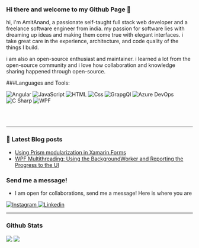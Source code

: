 ### Hi there and welcome to my Github Page 👋
hi, i'm AmitAnand, a passionate self-taught full stack web developer and a freelance software engineer from india. my passion for software lies with dreaming up ideas and making them come true with elegant interfaces. i take great care in the experience, architecture, and code quality of the things I build.

i am also an open-source enthusiast and maintainer. i learned a lot from the open-source community and i love how collaboration and knowledge sharing happened through open-source.

###Languages and Tools:
<P>
<img alt="Angular" src="https://img.shields.io/badge/Angular-DD0031?logo=angular&logoColor=black&style=for-the-badge" />
<img alt="JavaScript" src="https://img.shields.io/badge/JavaScript-F7DF1E?logo=javascript&logoColor=black&style=for-the-badge" />
<img alt="HTML" src="https://img.shields.io/badge/HTML-E34F26?logo=html&logoColor=black&style=for-the-badge" />
<img alt="Css" src="https://img.shields.io/badge/Css-1572B6?logo=css&logoColor=black&style=for-the-badge" />
<img alt="GrapgQl" src="https://img.shields.io/badge/GrapgQL-E10098?logo=graphql&logoColor=black&style=for-the-badge" />
<img alt="Azure DevOps" src="https://img.shields.io/badge/Azure DevOps-0078D7?logo=azuredevops&logoColor=black&style=for-the-badge" />
<img alt="C Sharp" src="https://img.shields.io/badge/C%23-239120?logo=c-sharp&logoColor=white&style=for-the-badge" />
<img alt="WPF" src="https://img.shields.io/badge/wpf%2FPrism-2D3748?logo=c-sharp&logoColor=white&style=for-the-badge" />
</P>
<br/>
<br/>

---

### <g-emoji class="g-emoji" alias="closed_book" fallback-src="https://github.githubassets.com/images/icons/emoji/unicode/1f4d5.png">📕</g-emoji> Latest Blog posts
<!-- BLOG-POST-LIST:START -->
- [Using Prism modularization in Xamarin.Forms](https://amitanands.blogspot.com/2022/02/using-prism-modularization-in.html)
- [WPF Multithreading: Using the BackgroundWorker and Reporting the Progress to the UI](https://amitanands.blogspot.com/2022/01/wpf-multithreading-using.html)
<!-- BLOG-POST-LIST:END -->

### Send me a message!
- I am open for collaborations, send me a message! Here is where you are

<P>
  <a href="https://www.instagram.com/amitsk0508/">
 <img alt="Instagram" src="https://img.shields.io/badge/Instagram-E4405F?logo=instagram&logoColor=white&style=for-the-badge" />
 </a>
  <a href="https://www.linkedin.com/in/amit-kr-sharma-84406b26/">
 <img alt="Linkedin" src="https://img.shields.io/badge/linkedin-0077B5?logo=linkedin&logoColor=white&style=for-the-badge" />
 </a>
</P>  

----

### Github Stats
   
 <img align="center" src="https://github-readme-stats.vercel.app/api?username=vidhuamit0606&theme=light&show_icons=true&title_color=FD9047&icon_color=FD9047&text_color=0C2233&custom_title=Amitanand's+Github+Stats"/>

<img align="center" src="https://github-readme-stats.vercel.app/api/top-langs/?username=vidhuamit0606&hide=html&title_color=FD9047&bg_color=0C2233&text_color=D6D6D6"/>
